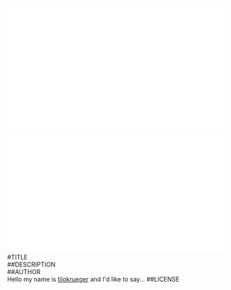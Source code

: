 ![fritzing-layout](fritzing-layout.png)  
![image](screenshot.png)  
#TITLE  
##DESCRIPTION  
##AUTHOR  
Hello my name is [tilokrueger](https://github.com/tilokrueger) and I'd like to say... 
##LICENSE  
